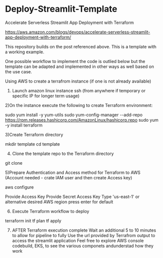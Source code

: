 # Deploy-Streamlit-Template
Accelerate Serverless Streamlit App Deployment with Terraform

https://aws.amazon.com/blogs/devops/accelerate-serverless-streamlit-app-deployment-with-terraform/


This repository builds on the post referenced above. This is a template with a working example. 

One possible workflow to implement the code is outlied below but the template can be adapted and implemented in other ways as well based on the use case.


Using AWS to create a terrafrom instance (if one is not already available)



1) Launch amazon linux instance ssh (from anywhere if temporary or specific IP for longer term usage)

2)On the instance execute the following to create Terraform environment:

sudo yum install -y yum-utils
sudo yum-config-manager --add-repo https://rpm.releases.hashicorp.com/AmazonLinux/hashicorp.repo
sudo yum -y install terraform



3)Create Terraform directory

mkdir template
cd template



4) Clone the template repo to the Terraform directory

git clone




5)Prepare Authentication and Access method for Terraform to AWS (Account needed - crate IAM user and then create Access key)

aws configure

Provide Access Key
Provide Secret Access Key
Type 'us-east-1' or alternative desired AWS region
press enter for default


6) Execute Terraform workflow to deploy

terraform init
tf plan
tf apply


7) AFTER Terraform execution complete
    Wait an additional 5 to 10 minutes to allow for pipeline to fully
    Use the url provided by Terrafrom output to access the streamlit application
   Feel free to explore AWS console codebuild, EKS, to see the various componets andunderstad how they work








